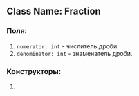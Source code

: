 ## Class Name: Fraction
### Поля:
1. `numerator: int` - числитель дроби.
2. `denominator: int` - знаменатель дроби.
### Конструкторы:
1. 
